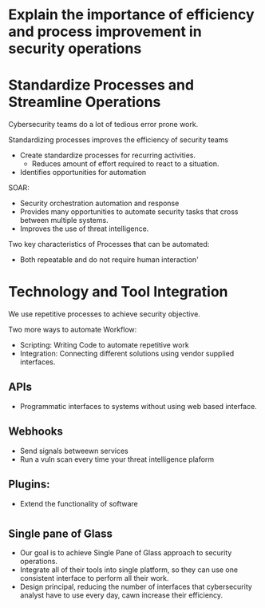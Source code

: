 # Explain the importance of efficiency and process improvement in security operations

# Standardize Processes and Streamline Operations

Cybersecurity teams do a lot of tedious error prone work.

Standardizing processes improves the efficiency of security teams
- Create standardize processes for recurring activities.
  - Reduces amount of effort required to react to a situation.
- Identifies opportunities for automation

SOAR:
- Security orchestration automation and response
- Provides many opportunities to automate security tasks that cross between multiple systems.
- Improves the use of threat intelligence.

Two key characteristics of Processes that can be automated:
- Both repeatable and do not require human interaction'

# 

# Technology and Tool Integration

We use repetitive processes to achieve security objective.


Two more ways to automate Workflow:
- Scripting: Writing Code to automate repetitive work
- Integration: Connecting different solutions using vendor supplied interfaces.

## APIs

- Programmatic interfaces to systems without using web based interface.

## Webhooks

- Send signals betweewn services
- Run a vuln scan every time your threat intelligence plaform

## Plugins:
- Extend the functionality of software

#

## Single pane of Glass

- Our goal is to achieve Single Pane of Glass approach to security operations.
- Integrate all of their tools into single platform, so they can use one consistent interface to perform all their work.
- Design principal, reducing the number of interfaces that cybersecurity analyst have to use every day, cawn increase their efficiency.
